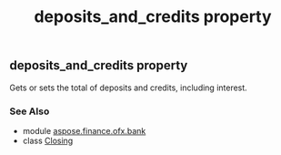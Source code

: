 ﻿---
title: deposits_and_credits property
second_title: Aspose.Finance for Python via .NET API References
description: 
type: docs
weight: 100
url: /python-net/aspose.finance.ofx.bank/closing/deposits_and_credits/
is_root: false
---

## deposits_and_credits property


Gets or sets the total of deposits and credits, including interest.

### See Also
* module [aspose.finance.ofx.bank](../../)
* class [Closing](/finance/python-net/aspose.finance.ofx.bank/closing)

